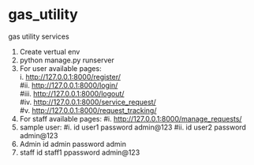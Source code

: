 # gas_utility
gas utility services 
1. Create vertual env
2. python manage.py runserver
3. For user available pages:<br />
   i. http://127.0.0.1:8000/register/ <br />
   #ii. http://127.0.0.1:8000/login/<br />
   #iii. http://127.0.0.1:8000/logout/<br />
   #iv. http://127.0.0.1:8000/service_request/ <br />
   #v.  http://127.0.0.1:8000/request_tracking/ <br />
4. For staff available pages:
   #i. http://127.0.0.1:8000/manage_requests/
5. sample user:
   #i. id user1  password admin@123
   #ii. id user2 password admin@123
6. Admin id admin password admin
7. staff id staff1 ppassword admin@123
   
